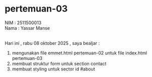 # pertemuan-03

NIM : 2511500013 <br>
Nama : Yassar Manse<br><br>

Hari ini , rabu 08 oktober 2025 , saya bealjar : 
<ol>
    <li>mengunakan file emmet.html pertemuan-02 untuk file index.html pertemuan-03</l1>
    <li>membuat struktur form untuk section contact</li>
    <li>membuat styling untuk sector id #about</li>
</ol>